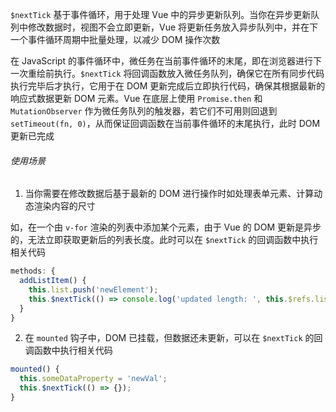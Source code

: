 `$nextTick` 基于事件循环，用于处理 Vue 中的异步更新队列。当你在异步更新队列中修改数据时，视图不会立即更新，Vue 将更新任务放入异步队列中，并在下一个事件循环周期中批量处理，以减少 DOM 操作次数

在 JavaScript 的事件循环中，微任务在当前事件循环的末尾，即在浏览器进行下一次重绘前执行。`$nextTick` 将回调函数放入微任务队列，确保它在所有同步代码执行完毕后才执行，它用于在 DOM 更新完成后立即执行代码，确保其根据最新的响应式数据更新 DOM 元素。Vue 在底层上使用 `Promise.then` 和 `MutationObserver` 作为微任务队列的触发器，若它们不可用则回退到 `setTimeout(fn, 0)`，从而保证回调函数在当前事件循环的末尾执行，此时 DOM 更新已完成

###### 使用场景

1. 当你需要在修改数据后基于最新的 DOM 进行操作时如处理表单元素、计算动态渲染内容的尺寸

如，在一个由 `v-for` 渲染的列表中添加某个元素，由于 Vue 的 DOM 更新是异步的，无法立即获取更新后的列表长度。此时可以在 `$nextTick` 的回调函数中执行相关代码

```JavaScript
methods: {
  addListItem() {
    this.list.push('newElement');
    this.$nextTick(() => console.log('updated length: ', this.$refs.listRef.children.length);
  }
}
```

2. 在 `mounted` 钩子中，DOM 已挂载，但数据还未更新，可以在 `$nextTick` 的回调函数中执行相关代码

```JavaScript
mounted() {
  this.someDataProperty = 'newVal';
  this.$nextTick(() => {});
}
```
